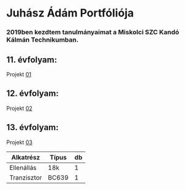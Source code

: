 # Juhász Ádám Portfóliója

### 2019ben kezdtem tanulmányaimat a Miskolci SZC Kandó Kálmán Technikumban.

## 11. évfolyam:

Projekt [01](Valami)

## 12. évfolyam:

Projekt [02](Valami2)

## 13. évfolyam:

Projekt [03](Valami3)


| Alkatrész |Típus|db|
|-----------|-----|--|
|Ellenállás | 18k | 1|
|Tranzisztor|BC639| 1|